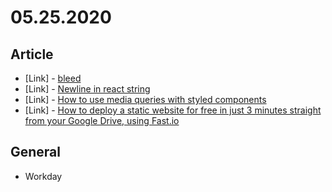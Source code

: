 # 05.25.2020

## Article

- \[Link\] - [bleed](https://css-tricks.com/almanac/properties/b/bleed/)
- \[Link\] - [Newline in react string](https://www.freecodecamp.org/forum/t/newline-in-react-string-solved/68484)
- \[Link\] - [How to use media queries with styled components](https://jsramblings.com/how-to-use-media-queries-with-styled-components/)
- \[Link\] - [How to deploy a static website for free in just 3 minutes straight from your Google Drive, using Fast.io](https://www.freecodecamp.org/news/how-to-deploy-a-static-website-for-free-in-only-3-minutes-with-google-drive/)

## General

- Workday
